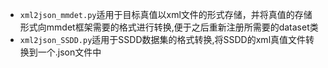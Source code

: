 - `xml2json_mmdet.py`适用于目标真值以xml文件的形式存储，并将真值的存储形式向mmdet框架需要的格式进行转换,便于之后重新注册所需要的dataset类  
- `xml2json_SSDD.py`适用于SSDD数据集的格式转换,将SSDD的xml真值文件转换到一个.json文件中
